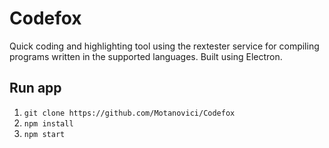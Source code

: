 # Codefox
Quick coding and highlighting tool using the rextester service for compiling programs written in the supported languages. Built using Electron.


## Run app

1. `git clone https://github.com/Motanovici/Codefox`
2. `npm install`
3. `npm start`
